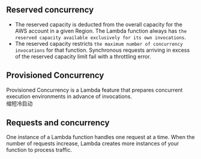 ## Reserved concurrency

- The reserved capacity is deducted from the overall capacity for the AWS account in a given Region. The Lambda function always has `the reserved capacity available exclusively for its own invocations`.
- The reserved capacity restricts `the maximum number of concurrency invocations` for that function. Synchronous requests arriving in excess of the reserved capacity limit fail with a throttling error.

## Provisioned Concurrency 
Provisioned Concurrency is a Lambda feature that prepares concurrent execution environments in advance of invocations.<br>
缩短冷启动

## Requests and concurrency

One instance of a Lambda function handles one request at a time. When the number of requests increase, Lambda creates more instances of your function to process traffic.
